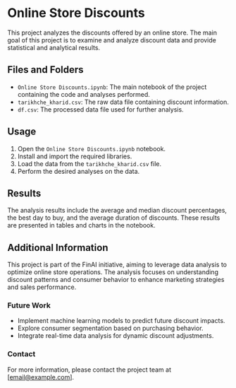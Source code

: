 # Online Store Discounts

This project analyzes the discounts offered by an online store. The main goal of this project is to examine and analyze discount data and provide statistical and analytical results.

## Files and Folders
- `Online Store Discounts.ipynb`: The main notebook of the project containing the code and analyses performed.
- `tarikhche_kharid.csv`: The raw data file containing discount information.
- `df.csv`: The processed data file used for further analysis.

## Usage
1. Open the `Online Store Discounts.ipynb` notebook.
2. Install and import the required libraries.
3. Load the data from the `tarikhche_kharid.csv` file.
4. Perform the desired analyses on the data.

## Results
The analysis results include the average and median discount percentages, the best day to buy, and the average duration of discounts. These results are presented in tables and charts in the notebook.

## Additional Information

This project is part of the FinAI initiative, aiming to leverage data analysis to optimize online store operations. The analysis focuses on understanding discount patterns and consumer behavior to enhance marketing strategies and sales performance.

### Future Work
- Implement machine learning models to predict future discount impacts.
- Explore consumer segmentation based on purchasing behavior.
- Integrate real-time data analysis for dynamic discount adjustments.

### Contact
For more information, please contact the project team at [email@example.com].
